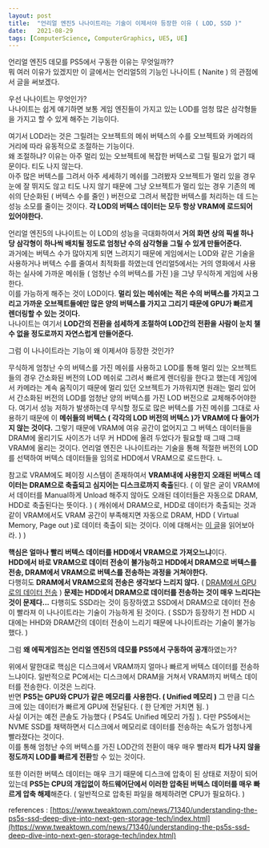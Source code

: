 ```yaml
---
layout: post
title:  "언리얼 엔진5 나나이트라는 기술이 이제서야 등장한 이유 ( LOD, SSD )"
date:   2021-08-29
tags: [ComputerScience, ComputerGraphics, UE5, UE]
---
```


언리얼 엔진5 데모를 PS5에서 구동한 이유는 무엇일까??      
뭐 여러 이유가 있겠지만 이 글에서는 언리얼5의 기능인 나나이트 ( Nanite ) 의 관점에서 글을 써보겠다.       

우선 나나이트는 무엇인가?     
나나이트는 쉽게 얘기하면 보통 게임 엔진들이 가지고 있는 LOD를 엄청 많은 삼각형들을 가지고 할 수 있게 해주는 기능이다.        

여기서 LOD라는 것은 그릴려는 오브젝트의 메쉬 버텍스의 수를 오브젝트와 카메라의 거리에 따라 유동적으로 조절하는 기능이다.    
왜 조절하냐? 이유는 아주 멀리 있는 오브젝트에 복잡한 버텍스로 그릴 필요가 없기 때문이다. 티도 나지 않는다.         
아주 많은 버텍스를 그려서 아주 세세하기 메쉬를 그려봤자 오브젝트가 멀리 있을 경우 눈에 잘 뛰지도 않고 티도 나지 않기 때문에 그냥 오브젝트가 멀리 있는 경우 기존의 메쉬의 단순화된 ( 버텍스 수를 줄인 ) 버전으로 그려서 복잡한 버텍스를 처리하는 데 드는 성능 소모를 줄이는 것이다. **각 LOD의 버텍스 데이터는 모두 항상 VRAM에 로드되어 있어야한다.**                                            

언리얼 엔진5의 나나이트는 이 LOD의 성능을 극대화하여서 **거의 화면 상의 픽셀 하나 당 삼각형이 하나씩 배치될 정도로 엄청난 수의 삼각형을 그릴 수 있게 만들어준다.**           
과거에는 버텍스 수가 많아지게 되면 느려지기 때문에 게임에서는 LOD와 같은 기술을 사용하거나 버텍스 수를 줄여서 최적화를 하였는데 언리얼5에서는 거의 영화에서 사용하는 실사에 가까운 메쉬들 ( 엄청난 수의 버텍스를 가진 )을 그냥 무식하게 게임에 사용한다.      
이를 가능하게 해주는 것이 LOD이다. **멀리 있는 메쉬에는 적은 수의 버텍스를 가지고 그리고 가까운 오브젝트들에만 많은 양의 버텍스를 가지고 그리기 때문에 GPU가 빠르게 렌더링할 수 있는 것이다.**             
나나이트는 여기서 **LOD간의 전환을 섬세하게 조절하여 LOD간의 전환을 사람이 눈치 챌 수 없을 정도로까지 자연스럽게 만들어준다.**       

그럼 이 나나이트라는 기능이 왜 이제서야 등장한 것인가?           

무식하게 엄청난 수의 버텍스를 가진 메쉬를 사용하고 LOD를 통해 멀리 있는 오브젝트들의 경우 간소화된 버전의 LOD 메쉬로 그려서 빠르게 렌더링을 한다고 했는데 게임에서 카메라는 계속 움직이기 때문에 멀리 있던 오브젝트가 가까워지면 원래는 멀리 있어서 간소화된 버전의 LOD를 엄청난 양의 버텍스를 가진 LOD 버전으로 교체해주어야한다. 여기서 성능 저하가 발생하는데 무식할 정도로 많은 버텍스를 가진 메쉬를 그대로 사용하기 때문에 이 **메쉬들의 버텍스 ( 각각의 LOD 버전의 버텍스 )가 VRAM에 다 들어가지 않는 것이다.** 그렇기 때문에 VRAM에 여유 공간이 없어지고 그 버텍스 데이터들을 DRAM에 올리기도 사이즈가 너무 커 HDD에 올려 두었다가 필요할 때 그때 그때 VRAM에 올리는 것이다. 언리얼 엔진은 나나이트라는 기술을 통해 적절한 버전의 LOD를 선택하여 버텍스 데이터들을 임의로 HDD에서 VRAM으로 로드한다.            ㄴ

참고로 VRAM에도 페이징 시스템이 존재하여서 **VRAM내에 사용한지 오래된 버텍스 데이터는 DRAM으로 축출되고 심지어는 디스크로까지 축출**된다. ( 이 말은 굳이 VRAM에서 데이터를 Manual하게 Unload 해주지 않아도 오래된 데이터들은 자동으로 DRAM, HDD로 축출된다는 뜻이다. ) ( 캐쉬에서 DRAM으로, HDD로 데이터가 축출되는 것과 같이 VRAM에서도 VRAM 공간이 부족해지면 자동으로 DRAM, HDD ( Virtual Memory, Page out )로 데이터 축출이 되는 것이다. 이에 대해서는 [이 글](https://docs.microsoft.com/en-us/windows/win32/direct3d9/managing-resources)을 읽어보아라. ) )            

**핵심은 얼마나 빨리 버텍스 데이터를 HDD에서 VRAM으로 가져오느냐**이다.          
**HDD에서 바로 VRAM으로 데이터 전송이 불가능하고 HDD에서 DRAM으로 버텍스를 전송, DRAM에서 VRAM으로 버텍스를 전송하는 과정을 거쳐야한다.**        
다행히도 **DRAM에서 VRAM으로의 전송은 생각보다 느리지 않다.** ( [DRAM에서 GPU로의 데이터 전송](https://sungjjinkang.github.io/gpu_memory) ) **문제는 HDD에서 DRAM으로 데이터를 전송하는 것이 매우 느리다는 것이 문제다...** 다행히도 SSD라는 것이 등장하였고 SSD에서 DRAM으로 데이터 전송이 빨라져 이 나나이트라는 기술이 가능하게 된 것이다. ( SSD가 등장하기 전 HDD 시대에는 HHD와 DRAM간의 데이터 전송이 느리기 때문에 나나이트라는 기술이 불가능했다. )           

그럼 **왜 에픽게임즈는 언리얼 엔진5의 데모를 PS5에서 구동하여 공개**하였는가?    

위에서 말한대로 핵심은 디스크에서 VRAM까지 얼마나 빠르게 버텍스 데이터를 전송하느냐이다. 일반적으로 PC에서는 디스크에서 DRAM을 거쳐서 VRAM까지 버텍스 데이터를 전송한다. 이것은 느리다.            
반면 **PS5는 GPU와 CPU가 같은 메모리를 사용한다. ( Unified 메모리 )** 그 만큼 디스크에 있는 데이터가 빠르게 GPU에 전달된다. ( 한 단계만 거치면 됨. )         
사실 이거는 예전 콘솔도 가능했다 ( PS4도 Unified 메모리 가짐 ). 다만 PS5에서는 NVME SSD를 채택하면서 디스크에서 메모리로 데이터를 전송하는 속도가 엄청나게 빨라졌다는 것이다.          
이를 통해 엄청난 수의 버텍스를 가진 LOD간의 전환이 매우 매우 빨라져 **티가 나지 않을 정도까지 LOD를 빠르게 전환**할 수 있는 것이다.           

또한 이러한 버텍스 데이터는 매우 크기 때문에 디스크에 압축이 된 상태로 저장이 되어 있는데 **PS5는 CPU의 개입없이 하드웨어단에서 이러한 압축된 버텍스 데이터를 매우 빠르게 압축 해제**해준다. ( 일반적으로 압축된 파일을 해제하려면 CPU가 필요하다. )          

references : [https://www.tweaktown.com/news/71340/understanding-the-ps5s-ssd-deep-dive-into-next-gen-storage-tech/index.html](https://www.tweaktown.com/news/71340/understanding-the-ps5s-ssd-deep-dive-into-next-gen-storage-tech/index.html)


